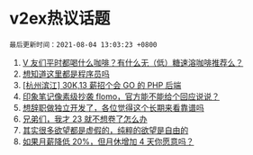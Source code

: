 # v2ex热议话题

`最后更新时间：2021-08-04 13:03:23 +0800`

1. [V 友们平时都喝什么咖啡？有什么无（低）糖速溶咖啡推荐么？](https://www.v2ex.com/t/793386)
1. [想知道这里都是程序员吗](https://www.v2ex.com/t/793500)
1. [[杭州滨江] 30K,13 薪招个会 GO 的 PHP 后端](https://www.v2ex.com/t/793415)
1. [印象笔记像素级抄袭 flomo，官方能不能给个回应说说？](https://www.v2ex.com/t/793366)
1. [想辞职做独立开发了，各位觉得这个长期来看靠谱吗](https://www.v2ex.com/t/793509)
1. [兄弟们，我才 23 就不想卷了怎么办](https://www.v2ex.com/t/793407)
1. [其实很多欲望都是虚假的，纯粹的欲望是自由的](https://www.v2ex.com/t/793497)
1. [如果月薪降低 20%，但月休增加 4 天你愿意吗？](https://www.v2ex.com/t/793385)

